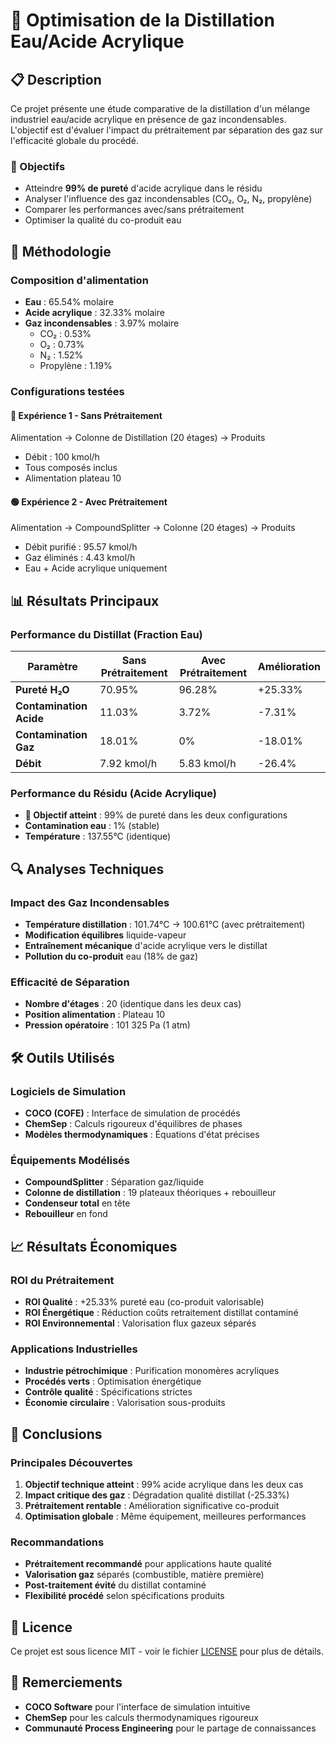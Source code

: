 # 🔬 Optimisation de la Distillation Eau/Acide Acrylique

## 📋 Description

Ce projet présente une étude comparative de la distillation d'un mélange industriel eau/acide acrylique en présence de gaz incondensables. L'objectif est d'évaluer l'impact du prétraitement par séparation des gaz sur l'efficacité globale du procédé.

### 🎯 Objectifs
- Atteindre **99% de pureté** d'acide acrylique dans le résidu
- Analyser l'influence des gaz incondensables (CO₂, O₂, N₂, propylène)
- Comparer les performances avec/sans prétraitement
- Optimiser la qualité du co-produit eau

## 🧪 Méthodologie

### Composition d'alimentation
- **Eau** : 65.54% molaire
- **Acide acrylique** : 32.33% molaire
- **Gaz incondensables** : 3.97% molaire
  - CO₂ : 0.53%
  - O₂ : 0.73%
  - N₂ : 1.52%
  - Propylène : 1.19%

### Configurations testées

#### 🔴 Expérience 1 - Sans Prétraitement

Alimentation → Colonne de Distillation (20 étages) → Produits
- Débit : 100 kmol/h
- Tous composés inclus
- Alimentation plateau 10


#### 🟢 Expérience 2 - Avec Prétraitement

Alimentation → CompoundSplitter → Colonne (20 étages) → Produits
- Débit purifié : 95.57 kmol/h
- Gaz éliminés : 4.43 kmol/h
- Eau + Acide acrylique uniquement


## 📊 Résultats Principaux

### Performance du Distillat (Fraction Eau)

|        Paramètre        | Sans Prétraitement | Avec Prétraitement | Amélioration |
|-------------------------|--------------------|--------------------|--------------|
| **Pureté H₂O**          |       70.95%       |       96.28%       |   +25.33%    |
| **Contamination Acide** |       11.03%       |        3.72%       |    -7.31%    |
| **Contamination Gaz**   |       18.01%       |           0%       |   -18.01%    |
| **Débit**               |        7.92 kmol/h |        5.83 kmol/h |   -26.4%     |

### Performance du Résidu (Acide Acrylique)
- **🎯 Objectif atteint** : 99% de pureté dans les deux configurations
- **Contamination eau** : 1% (stable)
- **Température** : 137.55°C (identique)

## 🔍 Analyses Techniques

### Impact des Gaz Incondensables
- **Température distillation** : 101.74°C → 100.61°C (avec prétraitement)
- **Modification équilibres** liquide-vapeur
- **Entraînement mécanique** d'acide acrylique vers le distillat
- **Pollution du co-produit** eau (18% de gaz)

### Efficacité de Séparation
- **Nombre d'étages** : 20 (identique dans les deux cas)
- **Position alimentation** : Plateau 10
- **Pression opératoire** : 101 325 Pa (1 atm)

## 🛠️ Outils Utilisés

### Logiciels de Simulation
- **COCO (COFE)** : Interface de simulation de procédés
- **ChemSep** : Calculs rigoureux d'équilibres de phases
- **Modèles thermodynamiques** : Équations d'état précises

### Équipements Modélisés
- **CompoundSplitter** : Séparation gaz/liquide
- **Colonne de distillation** : 19 plateaux théoriques + rebouilleur
- **Condenseur total** en tête
- **Rebouilleur** en fond


## 📈 Résultats Économiques

### ROI du Prétraitement
- **ROI Qualité** : +25.33% pureté eau (co-produit valorisable)
- **ROI Énergétique** : Réduction coûts retraitement distillat contaminé
- **ROI Environnemental** : Valorisation flux gazeux séparés

### Applications Industrielles
- **Industrie pétrochimique** : Purification monomères acryliques
- **Procédés verts** : Optimisation énergétique
- **Contrôle qualité** : Spécifications strictes
- **Économie circulaire** : Valorisation sous-produits

## 🎯 Conclusions

### Principales Découvertes
1. **Objectif technique atteint** : 99% acide acrylique dans les deux cas
2. **Impact critique des gaz** : Dégradation qualité distillat (-25.33%)
3. **Prétraitement rentable** : Amélioration significative co-produit
4. **Optimisation globale** : Même équipement, meilleures performances

### Recommandations
- **Prétraitement recommandé** pour applications haute qualité
- **Valorisation gaz** séparés (combustible, matière première)
- **Post-traitement évité** du distillat contaminé
- **Flexibilité procédé** selon spécifications produits

## 📄 Licence

Ce projet est sous licence MIT - voir le fichier [LICENSE](LICENSE) pour plus de détails.

## 🙏 Remerciements

- **COCO Software** pour l'interface de simulation intuitive
- **ChemSep** pour les calculs thermodynamiques rigoureux
- **Communauté Process Engineering** pour le partage de connaissances
